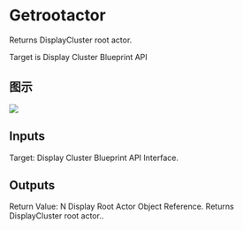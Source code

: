 # Getrootactor

Returns DisplayCluster root actor.

Target is Display Cluster Blueprint API

## 图示

![]($-20221218-20112167.png)

## Inputs

Target: Display Cluster Blueprint API Interface.  

## Outputs

Return Value: N Display Root Actor Object Reference. Returns DisplayCluster root actor..

